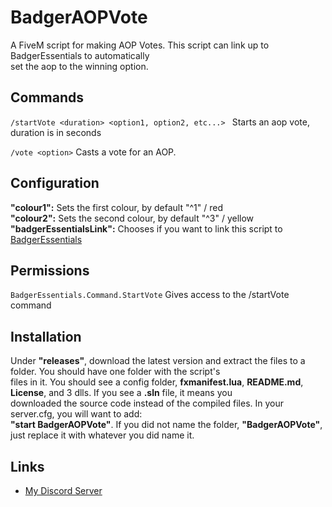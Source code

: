 # BadgerAOPVote
A FiveM script for making AOP Votes. This script can link up to BadgerEssentials to automatically  
set the aop to the winning option.

## Commands
`/startVote <duration> <option1, option2, etc...> ` Starts an aop vote, duration is in seconds

`/vote <option>` Casts a vote for an AOP.

## Configuration
**"colour1":** Sets the first colour, by default "^1" / red  
**"colour2":** Sets the second colour, by default "^3" / yellow  
**"badgerEssentialsLink":** Chooses if you want to link this script to [BadgerEssentials](https://github.com/ChonkyBadger/BadgerEssentials)

## Permissions
`BadgerEssentials.Command.StartVote` Gives access to the /startVote command

## Installation
Under **"releases"**, download the latest version and extract the files to a folder. You should have one folder with the script's  
files in it. You should see a config folder, **fxmanifest.lua**, **README.md**, **License**, and 3 dlls. If you see a **.sln**  file, it means you  
downloaded the source code instead of the compiled files. In your server.cfg, you will want to add:  
**"start BadgerAOPVote"**. If you did not name the folder, **"BadgerAOPVote"**, just replace it with whatever you did name it.  

## Links
- [My Discord Server](https://discord.gg/TFCQE8d)
